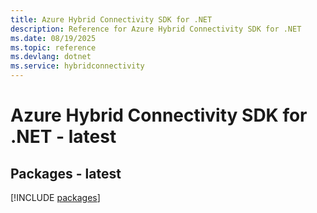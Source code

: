 ```yaml
---
title: Azure Hybrid Connectivity SDK for .NET
description: Reference for Azure Hybrid Connectivity SDK for .NET
ms.date: 08/19/2025
ms.topic: reference
ms.devlang: dotnet
ms.service: hybridconnectivity
---
```

# Azure Hybrid Connectivity SDK for .NET - latest
## Packages - latest
[!INCLUDE [packages](hybrid-connectivity-index.md)]